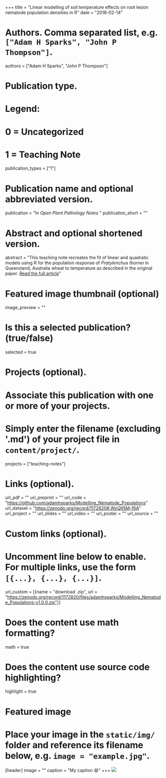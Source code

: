 +++
title = "Linear modelling of soil temperature effects on root lesion nematode population densities in R"
date = "2018-02-14"

# Authors. Comma separated list, e.g. `["Adam H Sparks", "John P Thompson"]`.
authors = ["Adam H Sparks", "John P Thompson"]

# Publication type.
# Legend:
# 0 = Uncategorized
# 1 = Teaching Note

publication_types = ["1"]

# Publication name and optional abbreviated version.

publication = "In *Open Plant Pathology Notes* "
publication_short = ""

# Abstract and optional shortened version.
abstract = "This teaching note recreates the fit of linear and quadratic models using R for the population response of *Pratylenchus thornei* in Queensland, Australia wheat to temperature as described in the original paper. [Read the full article](/notes/sparks/1)"
 
# Featured image thumbnail (optional)
image_preview = ""

# Is this a selected publication? (true/false)
selected = true

# Projects (optional).
#   Associate this publication with one or more of your projects.
#   Simply enter the filename (excluding '.md') of your project file in `content/project/`.
projects = ["teaching-notes"]

# Links (optional).
url_pdf = ""
url_preprint = ""
url_code = "https://github.com/adamhsparks/Modelling_Nematode_Populations"
url_dataset = "https://zenodo.org/record/1172820#.WoQtI5M-f6A"
url_project = ""
url_slides = ""
url_video = ""
url_poster = ""
url_source = ""
 
# Custom links (optional).
#   Uncomment line below to enable. For multiple links, use the form `[{...}, {...}, {...}]`.
url_custom = [{name = "download .zip", url = "https://zenodo.org/record/1172820/files/adamhsparks/Modelling_Nematode_Populations-v1.0.0.zip"}]

# Does the content use math formatting?
math = true

# Does the content use source code highlighting?
highlight = true

# Featured image
# Place your image in the `static/img/` folder and reference its filename below, e.g. `image = "example.jpg"`.
[header]
image = ""
caption = "My caption :smile:"
+++
<a href="https://zenodo.org/badge/latestdoi/119438897"><img src = "https://zenodo.org/badge/119438897.svg" class = doi></a>

